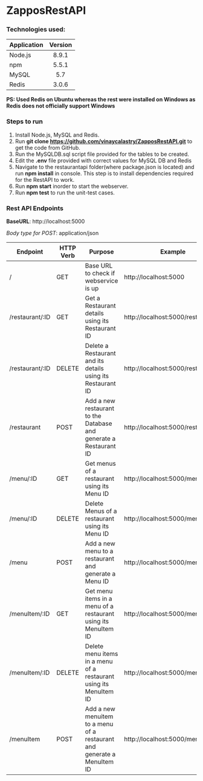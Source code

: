 # ZapposRestAPI

### Technologies used:
| Application   | Version       |       
| ------------- |:-------------:|
| Node.js       | 8.9.1         |
| npm           | 5.5.1         |
| MySQL         | 5.7           |
| Redis         | 3.0.6        |

__PS: Used Redis on Ubuntu whereas the rest were installed on Windows as Redis does not officially support Windows__

### Steps to run

1. Install Node.js, MySQL and Redis.
2. Run **git clone https://github.com/vinaycalastry/ZapposRestAPI.git** to get the code from GitHub.
3. Run the MySQLDB.sql script file provided for the tables to be created.
4. Edit the **.env** file provided with correct values for MySQL DB and Redis
5. Navigate to the restaurantapi folder(where package.json is located) and run **npm install** in console. This step is to install dependencies required for the RestAPI to work.
6. Run **npm start** inorder to start the webserver.
7. Run **npm test** to run the unit-test cases.


### Rest API Endpoints

**BaseURL**: http://localhost:5000

*Body type for POST*: application/json

| Endpoint        | HTTP Verb | Purpose                                                                 | Example                            | JSON Example                                                                                          |
|-----------------|-----------|-------------------------------------------------------------------------|------------------------------------|-------------------------------------------------------------------------------------------------------|
| /               | GET       | Base URL to check if webservice is up                                   | http://localhost:5000              |                                                                                                       |
| /restaurant/:ID | GET       | Get a Restaurant details using its Restaurant ID                        | http://localhost:5000/restaurant/2 |                                                                                                       |
| /restaurant/:ID | DELETE    | Delete a Restaurant and its details using its Restaurant  ID            | http://localhost:5000/restaurant/2 |                                                                                                       |
| /restaurant     | POST      | Add a new restaurant to the Database and generate a Restaurant ID       | http://localhost:5000/restaurant   | {"RNAME":"Jack in the Box","ADDRESS":"San Fransisco","PHONE":"500-004-3003"}                          |
| /menu/:ID       | GET       | Get menus of a restaurant using its Menu ID                             | http://localhost:5000/menu/2       |                                                                                                       |
| /menu/:ID       | DELETE    | Delete Menus of a restaurant using its Menu ID                          | http://localhost:5000/menu/2       |                                                                                                       |
| /menu           | POST      | Add a new menu to a restaurant and generate a Menu ID                   | http://localhost:5000/menu         | {"MNAME":"Dinner","MDETAILS":"All dishes relating to dinner before 9:00PM are stored here","RID":"1"} |
| /menuItem/:ID   | GET       | Get menu items in a menu of a restaurant using its MenuItem ID          | http://localhost:5000/menuItem/2   |                                                                                                       |
| /menuItem/:ID   | DELETE    | Delete menu items in a menu of a restaurant using its MenuItem ID       | http://localhost:5000/menuItem/2   |                                                                                                       |
| /menuItem       | POST      | Add a new menuitem to a menu of a restaurant and generate a MenuItem ID | http://localhost:5000/menuItem     | {"MITEMNAME":"PrimeRib","MITEMDETAILS":"Burger","MITEMPRICE":4.95,"MID":"1","RID":"1"}                |
